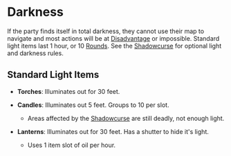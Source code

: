 # Darkness

If the party finds itself in total darkness, they cannot use their map to navigate and most actions will be at [Disadvantage](../Dice%20Rolls/Disadvantage.md) or impossible. Standard light items last 1 hour, or 10 [Rounds](../Game%20Procedures/Round.md). See the [Shadowcurse](Shadowcurse.md) for optional light and darkness rules.

## Standard Light Items

- **Torches**: Illuminates out for 30 feet.

- **Candles**: Illuminates out 5 feet. Groups to 10 per slot.
	- Areas affected by the [Shadowcurse](Shadowcurse.md) are still deadly, not enough light.

- **Lanterns**: Illuminates out for 30 feet. Has a shutter to hide it's light.
	- Uses 1 item slot of oil per hour.